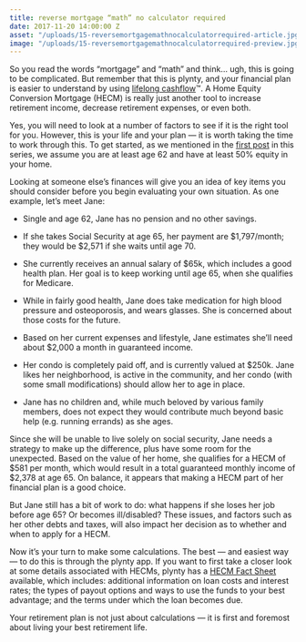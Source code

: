 ```yaml
---
title: reverse mortgage “math” no calculator required
date: 2017-11-20 14:00:00 Z
asset: "/uploads/15-reversemortgagemathnocalculatorrequired-article.jpg.png"
image: "/uploads/15-reversemortgagemathnocalculatorrequired-preview.jpg.png"
---
```


So you read the words “mortgage” and “math” and think… ugh, this is going to be complicated. But remember that this is plynty, and your financial plan is easier to understand by using [lifelong cashflow](finding-balance-lifelong-cashflow.html)™.<!--more--> A Home Equity Conversion Mortgage (HECM) is really just another tool to increase retirement income, decrease retirement expenses, or even both.

Yes, you will need to look at a number of factors to see if it is the right tool for you. However, this is your life and your plan — it is worth taking the time to work through this. To get started, as we mentioned in the [first post](putting-your-home-to-work-for-you-reverse-mortgages.html) in this series, we assume you are at least age 62 and have at least 50% equity in your home.

Looking at someone else’s finances will give you an idea of key items you should consider before you begin evaluating your own situation. As one example, let’s meet Jane:

* Single and age 62, Jane has no pension and no other savings.

* If she takes Social Security at age 65, her payment are $1,797/month; they would be $2,571 if she waits until age 70.

* She currently receives an annual salary of $65k, which includes a good health plan. Her goal is to keep working until age 65, when she qualifies for Medicare.

* While in fairly good health, Jane does take medication for high blood pressure and osteoporosis, and wears glasses. She is concerned about those costs for the future.

* Based on her current expenses and lifestyle, Jane estimates she’ll need about $2,000 a month in guaranteed income.

* Her condo is completely paid off, and is currently valued at $250k. Jane likes her neighborhood, is active in the community, and her condo (with some small modifications) should allow her to age in place.

* Jane has no children and, while much beloved by various family members, does not expect they would contribute much beyond basic help (e.g. running errands) as she ages.

Since she will be unable to live solely on social security, Jane needs a strategy to make up the difference, plus have some room for the unexpected. Based on the value of her home, she qualifies for a HECM of $581 per month, which would result in a total guaranteed monthly income of $2,378 at age 65. On balance, it appears that making a HECM part of her financial plan is a good choice.

But Jane still has a bit of work to do: what happens if she loses her job before age 65? Or becomes ill/disabled? These issues, and factors such as her other debts and taxes, will also impact her decision as to whether and when to apply for a HECM.

Now it’s your turn to make some calculations. The best — and easiest way — to do this is  through the plynty app. If you want to first take a closer look at some details associated with HECMs, plynty has a [HECM Fact Sheet](exploring-reverse-mortgages-hecm.html) available, which includes: additional information on loan costs and interest rates; the types of payout options and ways to use the funds to your best advantage; and the terms under which the loan becomes due.

Your retirement plan is not just about calculations — it is first and foremost about living your best retirement life.